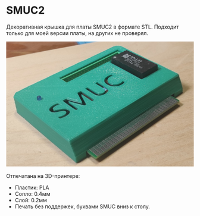# SMUC2

Декоративная крышка для платы SMUC2 в формате STL. Подходит только для моей версии платы, на других не проверял.

![image](SMUC-cover.jpg)

Отпечатана на 3D-принтере:
* Пластик: PLA
* Сопло: 0.4мм
* Слой: 0.2мм
* Печать без поддержек, буквами SMUC вниз к столу.

